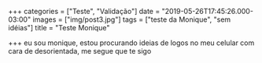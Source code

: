 +++
categories = ["Teste", "Validação"]
date = "2019-05-26T17:45:26.000-03:00"
images = ["img/post3.jpg"]
tags = ["teste da Monique", "sem idéias"]
title = "Teste Monique"

+++
eu sou monique, estou procurando ideias de logos no meu celular com cara de desorientada, me segue que te sigo
